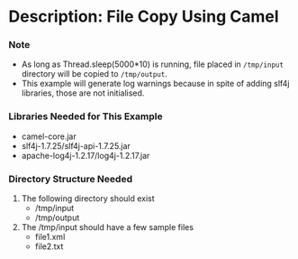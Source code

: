 # Description: File Copy Using Camel

### Note
* As long as Thread.sleep(5000*10) is running, file placed in `/tmp/input` directory will be copied to `/tmp/output`. 
* This example will generate log warnings because in spite of adding slf4j libraries, those are not initialised. 

### Libraries Needed for This Example
* camel-core.jar
* slf4j-1.7.25/slf4j-api-1.7.25.jar
* apache-log4j-1.2.17/log4j-1.2.17.jar

### Directory Structure Needed
1. The following directory should exist
    - /tmp/input
    - /tmp/output
2. The /tmp/input should have a few sample files
    - file1.xml
    - file2.txt
